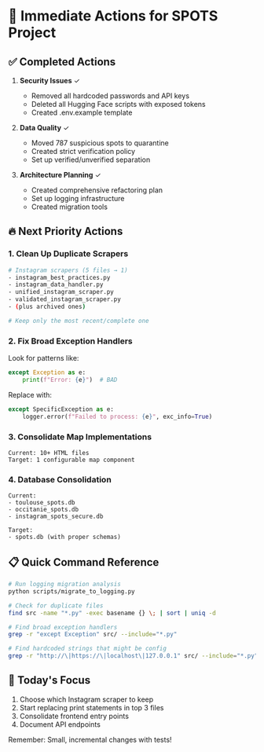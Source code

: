# 🚀 Immediate Actions for SPOTS Project

## ✅ Completed Actions

1. **Security Issues** ✓
   - Removed all hardcoded passwords and API keys
   - Deleted all Hugging Face scripts with exposed tokens
   - Created .env.example template

2. **Data Quality** ✓
   - Moved 787 suspicious spots to quarantine
   - Created strict verification policy
   - Set up verified/unverified separation

3. **Architecture Planning** ✓
   - Created comprehensive refactoring plan
   - Set up logging infrastructure
   - Created migration tools

## 🔥 Next Priority Actions

### 1. Clean Up Duplicate Scrapers
```bash
# Instagram scrapers (5 files → 1)
- instagram_best_practices.py
- instagram_data_handler.py  
- unified_instagram_scraper.py
- validated_instagram_scraper.py
- (plus archived ones)

# Keep only the most recent/complete one
```

### 2. Fix Broad Exception Handlers
Look for patterns like:
```python
except Exception as e:
    print(f"Error: {e}")  # BAD
```

Replace with:
```python
except SpecificException as e:
    logger.error(f"Failed to process: {e}", exc_info=True)
```

### 3. Consolidate Map Implementations
```
Current: 10+ HTML files
Target: 1 configurable map component
```

### 4. Database Consolidation
```
Current:
- toulouse_spots.db
- occitanie_spots.db  
- instagram_spots_secure.db

Target:
- spots.db (with proper schemas)
```

## 📋 Quick Command Reference

```bash
# Run logging migration analysis
python scripts/migrate_to_logging.py

# Check for duplicate files
find src -name "*.py" -exec basename {} \; | sort | uniq -d

# Find broad exception handlers
grep -r "except Exception" src/ --include="*.py"

# Find hardcoded strings that might be config
grep -r "http://\|https://\|localhost\|127.0.0.1" src/ --include="*.py"
```

## 🎯 Today's Focus

1. Choose which Instagram scraper to keep
2. Start replacing print statements in top 3 files
3. Consolidate frontend entry points
4. Document API endpoints

Remember: Small, incremental changes with tests!